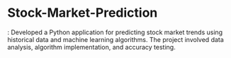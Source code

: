 # Stock-Market-Prediction
: Developed a Python application for predicting stock market trends using historical data and machine learning algorithms. The project involved data analysis, algorithm implementation, and accuracy testing.
